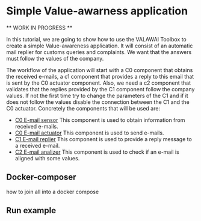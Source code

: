 # Simple Value-awarness application

** WORK IN PROGRESS **

In this tutorial, we are going to show how to use the VALAWAI Toolbox
to create a simple Value-awareness application. It will consist of an automatic
mail replier for customs queries and complaints. We want that the answers
must follow the values of the company. 

The workflow of the application will start with a C0 component that obtains 
the received e-mails, a c1 component that provides a reply to this email
that is sent by the C0 actuator component. Also, we need a c2 component
that validates that the replies provided by the C1 component follow 
the company values. If not the first time try to change the parameters
of the C1 and if it does not follow the values disable the connection
between the C1 and the C0 actuator. Concretely the components that will
be used are:

 - [C0 E-mail sensor](/docs/components/C0/email_sensor) This component is used
 to obtain information from received e-mails.
 - [C0 E-mail actuator](/docs/components/C0/email_actuator) This component
 is used to send e-mails.
 - [C1 E-mail replier](/docs/components/C1/email_replier) This component
 is used to provide a reply message to a received e-mail.
 - [C2 E-mail analizer](/docs/components/C2/email_analizer) This component
 is used to check if an e-mail is aligned with some values.

## Docker-composer

how to join all into a docker compose


## Run example

